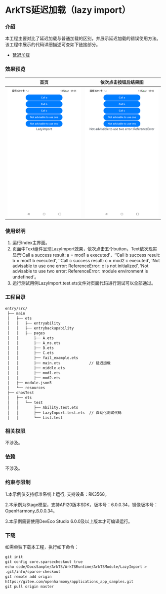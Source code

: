 # ArkTS延迟加载（lazy import）

### 介绍

本工程主要对比了延迟加载与普通加载的区别，并展示延迟加载的错误使用方法。该工程中展示的代码详细描述可查如下链接部分。

- [延迟加载](https://docs.openharmony.cn/pages/v5.0/zh-cn/application-dev/arkts-utils/arkts-lazy-import.md)

### 效果预览

| 首页                                                          | 依次点击按钮后结果图                                          |
| ------------------------------------------------------------- | ------------------------------------------------------------- |
| <img src="./screenshots/LazyImport1.png" style="zoom:50%;" /> | <img src="./screenshots/LazyImport2.png" style="zoom:50%;" /> |

### 使用说明

1. 运行Index主界面。
2. 页面中Text组件呈现LazyImport效果，依次点击五个button，Text依次现实显示‘Call a success result: a = mod1 a executed’，‘‘Call b success result: b = mod1 b executed’, ‘‘Call c success result: c = mod2 c executed’, ‘Not advisable to use one error: ReferenceError: c is not initialized’, ‘Not advisable to use two error: ReferenceError: module environment is undefined’。
3. 运行测试用例LazyImport.test.ets文件对页面代码进行测试可以全部通过。

### 工程目录

```
entry/src/
 ├── main
 │   ├── ets
 │   │   ├── entryability
 │   │   ├── entrybackupability
 │   │   ├── pages
 │   │       ├── A.ets
 │   │       ├── A_ns.ets
 │   │       ├── B.ets
 │   │       ├── C.ets
 │   │       ├── fail_example.ets
 │   │       ├── main.ets             // 延迟加载
 │   │       ├── middle.ets
 │   │       ├── mod1.ets
 │   │       ├── mod2.ets
 │   ├── module.json5
 │   └── resources
 ├── ohosTest
 │   ├── ets
 │   │   └── test
 │   │       ├── Ability.test.ets
 │   │       ├── LazyImport.test.ets  // 自动化测试代码
 │   │       └── List.test
```

### 相关权限

不涉及。

### 依赖

不涉及。

### 约束与限制

1.本示例仅支持标准系统上运行, 支持设备：RK3568。

2.本示例为Stage模型，支持API20版本SDK，版本号：6.0.0.34，镜像版本号：OpenHarmony_6.0.0.34。

3.本示例需要使用DevEco Studio 6.0.0及以上版本才可编译运行。

### 下载

如需单独下载本工程，执行如下命令：

```
git init
git config core.sparsecheckout true
echo code/DocsSample/ArkTS/ArkTSRuntime/ArkTSModule/LazyImport > .git/info/sparse-checkout
git remote add origin https://gitee.com/openharmony/applications_app_samples.git
git pull origin master
```

